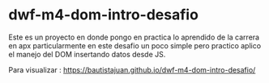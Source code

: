 # dwf-m4-dom-intro-desafio
Este es un proyecto en donde pongo en practica lo aprendido de la carrera en apx
particularmente en este desafio un poco simple pero practico aplico el manejo del DOM
insertando datos desde JS.

Para visualizar :
https://bautistajuan.github.io/dwf-m4-dom-intro-desafio/
